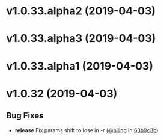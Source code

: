 
v1.0.33.alpha2 (2019-04-03)
===========================



v1.0.33.alpha3 (2019-04-03)
===========================



v1.0.33.alpha1 (2019-04-03)
===========================



v1.0.32 (2019-04-03)
====================


## Bug Fixes
* **release** Fix params shift to lose in -r ([@blling](https://github.com/blling) in [63b9c3b](https://github.com/dxee/git-release/commit/63b9c3b))
